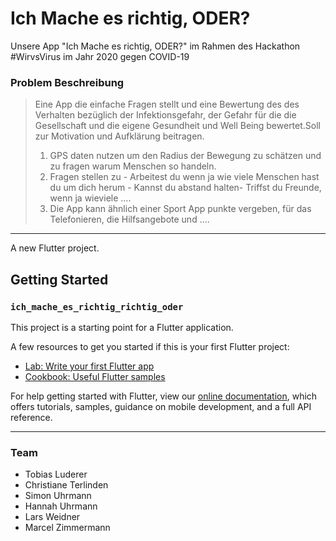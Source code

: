 # Ich Mache es richtig, ODER?

Unsere App "Ich Mache es richtig, ODER?" im Rahmen des Hackathon #WirvsVirus im Jahr 2020 gegen COVID-19


### Problem Beschreibung
> Eine App die einfache Fragen stellt und eine Bewertung des des Verhalten bezüglich der Infektionsgefahr, der Gefahr für die die Gesellschaft und die eigene Gesundheit und Well Being bewertet.Soll zur Motivation und Aufklärung beitragen.
> 1. GPS daten nutzen um den Radius der Bewegung zu schätzen und zu fragen warum Menschen so handeln.
> 2. Fragen stellen zu - Arbeitest du wenn ja wie viele Menschen hast du um dich herum - Kannst du abstand halten- Triffst du Freunde, wenn ja wieviele ....
> 3. Die App kann ähnlich einer Sport App punkte vergeben, für das Telefonieren, die Hilfsangebote und ....


-----

A new Flutter project.

## Getting Started
### ``ich_mache_es_richtig_richtig_oder``

This project is a starting point for a Flutter application.

A few resources to get you started if this is your first Flutter project:

- [Lab: Write your first Flutter app](https://flutter.dev/docs/get-started/codelab)
- [Cookbook: Useful Flutter samples](https://flutter.dev/docs/cookbook)

For help getting started with Flutter, view our
[online documentation](https://flutter.dev/docs), which offers tutorials,
samples, guidance on mobile development, and a full API reference.


-----

### Team
- Tobias Luderer
- Christiane Terlinden
- Simon Uhrmann
- Hannah Uhrmann
- Lars Weidner
- Marcel Zimmermann
